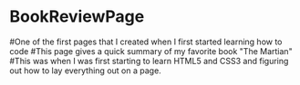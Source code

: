 # BookReviewPage
#One of the first pages that I created when I first started learning how to code
#This page gives a quick summary of my favorite book "The Martian"
#This was when I was first starting to learn HTML5 and CSS3 and figuring out how to lay everything out on a page.
